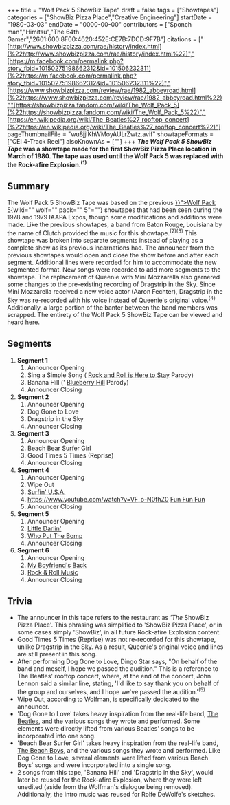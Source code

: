 +++
title = "Wolf Pack 5 ShowBiz Tape"
draft = false
tags = ["Showtapes"]
categories = ["ShowBiz Pizza Place","Creative Engineering"]
startDate = "1980-03-03"
endDate = "0000-00-00"
contributors = ["Sponch man","Himitsu","The 64th Gamer","2601:600:8F00:4620:452E:CE7B:7DCD:9F7B"]
citations = ["[http://www.showbizpizza.com/rae/history/index.html](%22http://www.showbizpizza.com/rae/history/index.html%22)","[https://m.facebook.com/permalink.php?story_fbid=10150275198662312&id=101506232311](%22https://m.facebook.com/permalink.php?story_fbid=10150275198662312&id=101506232311%22)","[https://www.showbizpizza.com/review/rae/1982_abbeyroad.html](%22https://www.showbizpizza.com/review/rae/1982_abbeyroad.html%22)","[https://showbizpizza.fandom.com/wiki/The_Wolf_Pack_5](%22https://showbizpizza.fandom.com/wiki/The_Wolf_Pack_5%22)","[https://en.wikipedia.org/wiki/The_Beatles%27_rooftop_concert](%22https://en.wikipedia.org/wiki/The_Beatles%27_rooftop_concert%22)"]
pageThumbnailFile = "wu8jjIKhWMoyAULrZwtz.avif"
showtapeFormats = ["CEI 4-Track Reel"]
alsoKnownAs = [""]
+++
***The Wolf Pack 5 ShowBiz Tape* was a showtape made for the first ShowBiz Pizza Place location in March of
1980.
The tape was used until the Wolf Pack 5 was replaced with the Rock-afire Explosion.<sup>(1)</sup>**

## Summary

The Wolf Pack 5 ShowBiz Tape was based on the previous [}}">Wolf Pack 5](%7B%7B%3C%20ref%20){wiki="" wolf="" pack="" 5"=""}
showtapes that had been seen during the 1978 and 1979 IAAPA Expos, though some modifications and additions were made.
Like the previous showtapes, a band from Baton Rouge, Louisiana by the name of Clutch provided the music for this
showtape.<sup>(2)(3)</sup>
This showtape was broken into separate segments instead of playing as a complete show as its previous incarnations had.
The announcer from the previous showtapes would open and close the show before and after each segment. Additional lines
were recorded for him to accommodate the new segmented format. New songs were recorded to add more segments to the
showtape. The replacement of Queenie with Mini Mozzarella also garnered some changes to the pre-existing recording of
Dragstrip in the Sky. Since Mini Mozzarella received a new voice actor (Aaron Fechter), Dragstrip in the Sky was
re-recorded with his voice instead of Queenie's original voice.<sup>(4)</sup> Additionally, a large portion of the
banter between the band members was scrapped.
The entirety of the Wolf Pack 5 ShowBiz Tape can be viewed and heard [here](https://www.youtube.com/watch?v=UsVA1GIrXU8).

## Segments

1.  **Segment 1**
    1.  Announcer Opening
    2.  Sing a Simple Song ( [Rock and Roll is
        Here to Stay](https://en.wikipedia.org/wiki/Rock_and_Roll_Is_Here_to_Stay) Parody)
    3.  Banana Hill (' [Blueberry Hill](https://en.wikipedia.org/wiki/Blueberry_Hill) Parody)
    4.  Announcer Closing
2.  **Segment 2**
    1.  Announcer Opening
    2.  Dog Gone to Love
    3.  Dragstrip in the Sky
    4.  Announcer Closing
3.  **Segment 3**
    1.  Announcer Opening
    2.  Beach Bear Surfer Girl
    3.  Good Times 5 Times (Reprise)
    4.  Announcer Closing
4.  **Segment 4**
    1.  Announcer Opening
    2.  Wipe Out
    3.  [Surfin' U.S.A.](https://www.youtube.com/watch?v=EDb303T-B1w)
    4.  <https://www.youtube.com/watch?v=VF_o-N0fhZ0> [Fun Fun Fun](https://www.youtube.com/watch?v=EDb303T-B1w)
    5.  Announcer Closing
5.  **Segment 5**
    1.  Announcer Opening
    2.  [Little Darlin'](https://en.wikipedia.org/wiki/Little_Darlin%27)
    3.  [Who Put The Bomp](https://en.wikipedia.org/wiki/Who_Put_the_Bomp_(in_the_Bomp,_Bomp,_Bomp))
    4.  Announcer Closing
6.  **Segment 6**
    1.  Announcer Opening
    2.  [My Boyfriend's Back](https://en.wikipedia.org/wiki/My_Boyfriend%27s_Back_(song))
    3.  [Rock & Roll Music](https://en.wikipedia.org/wiki/Rock_and_Roll_Music_(song))
    4.  Announcer Closing

## Trivia

- The announcer in this tape refers to the restaurant as *'The* ShowBiz Pizza Place'. This phrasing was
  simplified to 'ShowBiz Pizza Place', or in some cases simply 'ShowBiz', in all future Rock-afire Explosion
  content.
- Good Times 5 Times (Reprise) was not re-recorded for this showtape, unlike Dragstrip in the Sky. As a result,
  Queenie's original voice and lines are still present in this song.
- After performing Dog Gone to Love, Dingo Star says, "On behalf of the band and meself, I hope we passed the
  audition." This is a reference to The Beatles' rooftop concert, where, at the end of the concert, John Lennon
  said a similar line, stating, 'I'd like to say thank you on behalf of the group and ourselves, and I hope we've
  passed the audition.'<sup>(5)</sup>
- Wipe Out, according to Wolfman, is specifically dedicated to the announcer.
- 'Dog Gone to Love' takes heavy inspiration from the real-life band, [The Beatles](https://en.wikipedia.org/wiki/The_Beatles), and the various songs they wrote and
  performed. Some elements were directly lifted from various Beatles' songs to be incorporated into one song.
- 'Beach Bear Surfer Girl' takes heavy inspiration from the real-life band, [The Beach Boys](https://en.wikipedia.org/wiki/The_Beach_Boys), and the various songs they wrote
  and performed. Like Dog Gone to Love, several elements were lifted from various Beach Boys' songs and were
  incorporated into a single song.
- 2 songs from this tape, 'Banana Hill' and 'Dragstrip in the Sky', would later be reused for the Rock-afire
  Explosion, where they were left unedited (aside from the Wolfman's dialogue being removed). Additionally, the
  intro music was reused for Rolfe DeWolfe's sketches.
